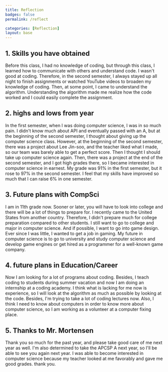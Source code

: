 ```yaml
---
title: Reflection
badges: false
permalink: /reflect

categories: [Reflection]
layout: base
---
```

## 1. Skills you have obtained
Before this class, I had no knowledge of coding, but through this class, I learned how to communicate with others and understand code. I wasn't good at coding. Therefore, in the second semester, I always stayed up all night to finish assignments or watched YouTube videos to broaden my knowledge of coding. Then, at some point, I came to understand the algorithm. Understanding the algorithm made me realize how the code worked and I could easily complete the assignment.
## 2. highs and lows from year
In the first semester, when I was doing computer science, I was in so much pain. I didn't know much about API and eventually passed with an A, but at the beginning of the second semester, I thought about giving up the computer science class. However, at the beginning of the second semester, there was a project about Lee Jin-soo, and the teacher liked what I made, so our team was barely able to get a perfect score. Then I thought I should take up computer science again. Then, there was a project at the end of the second semester, and I got high grades there, so I became interested in computer science in earnest. My grade was 91% in the first semester, but it rose to 97% in the second semester. I feel that my skills have improved so much that I can raise 6% in one semester.
## 3. Future plans with CompSci
I am in 11th grade now. Sooner or later, you will have to look into college and there will be a lot of things to prepare for. I recently came to the United States from another country. Therefore, I didn't prepare much for college preparation compared to other students. I still want to go to college and major in computer science. And if possible, I want to go into game design. Ever since I was little, I wanted to get a job in gaming. My future in computer science is to go to university and study computer science and develop game engines or get hired as a programmer for a well-known game company.
## 4. future plans in Education/Career
Now I am looking for a lot of programs about coding. Besides, I teach coding to students during summer vacation and now I am doing an internship at a coding academy. I think what is lacking for me now is experience, so I will look at the algorithm as much as possible by looking at the code. Besides, I'm trying to take a lot of coding lectures now. Also, I think I need to know about computers in order to know more about computer science, so I am working as a volunteer at a computer fixing place.

## 5. Thanks to Mr. Mortensen
Thank you so much for the past year, and please take good care of me next year as well. I'm also determined to take the APCSP A next year, so I'll be able to see you again next year. I was able to become interested in computer science because my teacher looked at me favorably and gave me good grades. thank you.